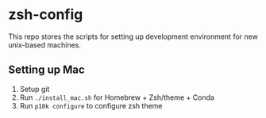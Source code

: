 # zsh-config
This repo stores the scripts for setting up development environment for new unix-based machines.

## Setting up Mac
1. Setup git
2. Run `./install_mac.sh` for Homebrew + Zsh/theme + Conda
3. Run `p10k configure` to configure zsh theme
